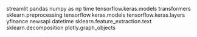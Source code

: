 streamlit 
pandas 
numpy as np
time
tensorflow.keras.models 
transformers 
sklearn.preprocessing 
tensorflow.keras.models 
tensorflow.keras.layers 
yfinance 
newsapi 
datetime 
sklearn.feature_extraction.text 
sklearn.decomposition 
plotly.graph_objects
